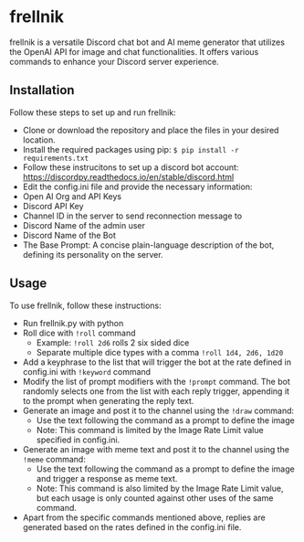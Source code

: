 # frellnik
frellnik is a versatile Discord chat bot and AI meme generator that utilizes the OpenAI API for image and chat functionalities. It offers various commands to enhance your Discord server experience.

## Installation
Follow these steps to set up and run frellnik:
* Clone or download the repository and place the files in your desired location.
* Install the required packages using pip:
```$ pip install -r requirements.txt```
* Follow these instrucitons to set up a discord bot account: https://discordpy.readthedocs.io/en/stable/discord.html
* Edit the config.ini file and provide the necessary information:
 * Open AI Org and API Keys
 * Discord API Key
 * Channel ID in the server to send reconnection message to
 * Discord Name of the admin user
 * Discord Name of the Bot
 * The Base Prompt: A concise plain-language description of the bot, defining its personality on the server.

## Usage
To use frellnik, follow these instructions:
* Run frellnik.py with python
* Roll dice with `!roll` command
  * Example: `!roll 2d6` rolls 2 six sided dice
  * Separate multiple dice types with a comma `!roll 1d4, 2d6, 1d20`
* Add a keyphrase to the list that will trigger the bot at the rate defined in config.ini with `!keyword` command
* Modify the list of prompt modifiers with the `!prompt` command. The bot randomly selects one from the list with each reply trigger, appending it to the prompt when generating the reply text.
* Generate an image and post it to the channel using the `!draw` command:
  * Use the text following the command as a prompt to define the image
  * Note: This command is limited by the Image Rate Limit value specified in config.ini.
* Generate an image with meme text and post it to the channel using the `!meme` command:
  * Use the text following the command as a prompt to define the image and trigger a response as meme text.
  * Note: This command is also limited by the Image Rate Limit value, but each usage is only counted against other uses of the same command.
* Apart from the specific commands mentioned above, replies are generated based on the rates defined in the config.ini file.




